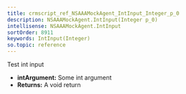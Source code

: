 ```yaml
---
title: crmscript_ref_NSAAAMockAgent_IntInput_Integer_p_0
description: NSAAAMockAgent.IntInput(Integer p_0)
intellisense: NSAAAMockAgent.IntInput
sortOrder: 8911
keywords: IntInput(Integer)
so.topic: reference
---
```



Test int input



* **intArgument:** Some int argument
* **Returns:** A void return


